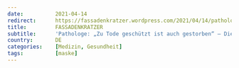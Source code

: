 ```yaml
---
date:          2021-04-14
redirect:      https://fassadenkratzer.wordpress.com/2021/04/14/pathologe-zu-tode-geschutzt-ist-auch-gestorben-die-maske-verursacht-vielfach-schwere-krankheiten/
title:         FASSADENKRATZER
subtitle:      'Pathologe: „Zu Tode geschützt ist auch gestorben“ – Die Maske verursacht vielfach schwere Krankheiten'
country:       DE
categories:    [Medizin, Gesundheit]
tags:          [maske]
---
```

